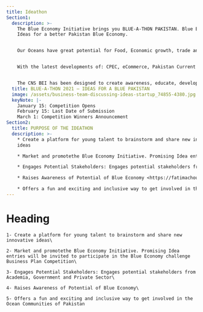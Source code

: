 ```yaml
---
title: Ideathon
Section1:
  description: >-
    The Blue Economy Initiative brings you BLUE-A-THON PAKISTAN. Blue Economy
    Ideas for a better Pakistan Blue Economy.


    Our Oceans have great potential for Food, Economic growth, trade and logistics, tourism, and leisure. We are at a crossroads where we can set the stage for sustainable growth that will reward generations to come.


    With the latest developments of: CPEC, eCommerce, Pakistan Current affairs, Tourism Opportunities, it is important that a vibrant coastal ecosystem is developed in a manner such as to protect rights of existing human and wildlife and nature as well as find the potential to grow.


    The CNS BEI has been designed to create awareness, educate, develop mentor and coach and implement blue economy initiatives through learning from the data available on the portal. We are inviting youth and academia to look at these opportunities in various sectors, their real-life examples, and then follow the strategies of adoption, adaptation, or invention. This is the first of the kind attempt where an organization is working in multidimensional strategies for fast-tracking the growth of Blue Economy in Pakistan.
  title: BLUE-A-THON 2021 – IDEAS FOR A BLUE PAKISTAN
  image: /assets/business-team-discussing-ideas-startup_74855-4380.jpg
  keyNote: |-
    January 15: Competition Opens
    February 15: Last Date of Submission
    March 1: Competition Winners Announcement
Section2:
  title: PURPOSE OF THE IDEATHON
  description: >-
    * Create a platform for young talent to brainstorm and share new innovative
    ideas

    * Market and promotethe Blue Economy Initiative. Promising Idea entries will be invited to participate in the Blue Economy challenge Business Plan Competition

    * Engages Potential Stakeholders: Engages potential stakeholders from Academia, Government and Private Sector

    * Raises Awareness of Potential of Blue Economy <https://fatimachoudhripk.wixsite.com/canbei/ideathon>

    * Offers a fun and exciting and inclusive way to get involved in the Ocean Communities of Pakistan
---
```


# Heading


    1- Create a platform for young talent to brainstorm and share new innovative ideas\

    2- Market and promotethe Blue Economy Initiative. Promising Idea entries will be invited to participate in the Blue Economy challenge Business Plan Competition\

    3- Engages Potential Stakeholders: Engages potential stakeholders from Academia, Government and Private Sector\

    4- Raises Awareness of Potential of Blue Economy\

    5- Offers a fun and exciting and inclusive way to get involved in the Ocean Communities of Pakistan
